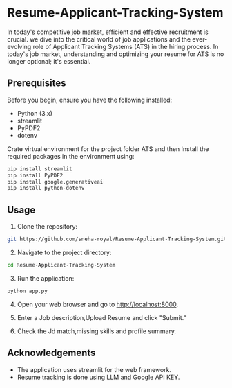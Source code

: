 # Resume-Applicant-Tracking-System

In today's competitive job market, efficient and effective recruitment is crucial. we dive into the critical world of job applications and the ever-evolving role of Applicant Tracking Systems (ATS) in the hiring process. In today's job market, understanding and optimizing your resume for ATS is no longer optional; it's essential.

## Prerequisites

Before you begin, ensure you have the following installed:

- Python (3.x)
- streamlit
- PyPDF2
- dotenv

Crate virtual environment for the project folder ATS
and then Install the required packages in the environment using:

```bash
pip install streamlit
pip install PyPDF2
pip install google.generativeai
pip install python-dotenv
```

## Usage

1. Clone the repository:

```bash
git https://github.com/sneha-royal/Resume-Applicant-Tracking-System.git
```

2. Navigate to the project directory:

```bash
cd Resume-Applicant-Tracking-System
```

3. Run the application:

```bash
python app.py
```

4. Open your web browser and go to [http://localhost:8000](http://localhost:8000).

5. Enter a Job description,Upload Resume and click "Submit."

6. Check the Jd match,missing skills and profile summary.


## Acknowledgements

- The application uses streamlit for the web framework.
- Resume tracking is done using LLM and Google API KEY.


